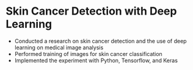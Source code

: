# Skin Cancer Detection with Deep Learning
-	Conducted a research on skin cancer detection and the use of deep learning on medical image analysis
-	Performed training of images for skin cancer classification
-	Implemented the experiment with Python, Tensorflow, and Keras
